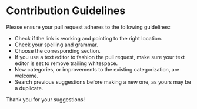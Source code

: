 # Contribution Guidelines

Please ensure your pull request adheres to the following guidelines:

- Check if the link is working and pointing to the right location.
- Check your spelling and grammar.
- Choose the corresponding section.
- If you use a text editor to fashion the pull request, make sure your text editor is set to remove trailing whitespace.
- New categories, or improvements to the existing categorization, are welcome.
- Search previous suggestions before making a new one, as yours may be a duplicate.

Thank you for your suggestions!
